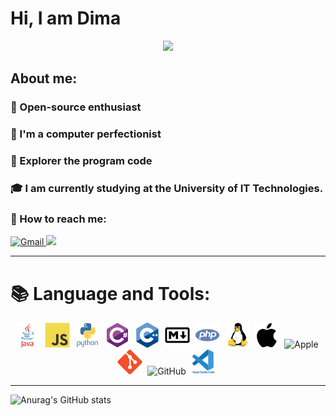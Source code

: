 # Hi, I am Dima
<div id="header" align="center"> 
  <img src="https://media3.giphy.com/media/lP8xu5t2DLGG045H8F/giphy.gif?cid=ecf05e47sxk1migg7fjy14xtj6niitusap52dapq55ni8il0&rid=giphy.gif&ct=s" width="90"/>
</div>

## About me: 
### :milky_way: Open-source enthusiast 
### :floppy_disk: I'm a computer perfectionist
### :microscope: Explorer the program code
###  :mortar_board: I am currently studying at the University of IT Technologies.
###  :pencil: How to reach me:
<div id="badges">
  <p><a href="mailto:lllekcl7up@gmail.com">
    <img src="https://www.vectorlogo.zone/logos/gmail/gmail-ar21.png"width="56"alt="Gmail"/>
  </a>
  <a href="https://t.me/Didima35">
    <img src="https://uploads.static.fo.vin/system/useruploads/images/62b7/0145/a923/2232/a975/9a78/original/62b70145a9232232a9759a77.jpg?1656160581" width="79"/>
  </a>
</div>


___
# :books: Language and Tools:
<div align="center">
  <img src="https://raw.githubusercontent.com/devicons/devicon/1119b9f84c0290e0f0b38982099a2bd027a48bf1/icons/java/java-original-wordmark.svg" title="Java" alt="Java" width="40" height="40"/>&nbsp;
  <img src="https://raw.githubusercontent.com/devicons/devicon/1119b9f84c0290e0f0b38982099a2bd027a48bf1/icons/javascript/javascript-original.svg" title="JavaScript" alt="JavaScript" width="40" height="40"/>&nbsp;
  <img src="https://raw.githubusercontent.com/devicons/devicon/1119b9f84c0290e0f0b38982099a2bd027a48bf1/icons/python/python-original-wordmark.svg" title="Python" alt="Python" width="40" height="40"/>&nbsp;
  <img src="https://raw.githubusercontent.com/devicons/devicon/1119b9f84c0290e0f0b38982099a2bd027a48bf1/icons/csharp/csharp-original.svg" title="C#" alt="C#" width="40" height="40"/>&nbsp;
  <img src="https://raw.githubusercontent.com/devicons/devicon/1119b9f84c0290e0f0b38982099a2bd027a48bf1/icons/cplusplus/cplusplus-original.svg" title="C++" alt="C++" width="40" height="40"/>&nbsp;
  <img src="https://raw.githubusercontent.com/devicons/devicon/1119b9f84c0290e0f0b38982099a2bd027a48bf1/icons/markdown/markdown-original.svg" title="Markdown" alt="Markdown" width="40" height="40"/>&nbsp;
  <img src="https://raw.githubusercontent.com/devicons/devicon/1119b9f84c0290e0f0b38982099a2bd027a48bf1/icons/php/php-plain.svg" title="PHP" alt="PHP" width="40" height="40"/>&nbsp;
  <img src="https://raw.githubusercontent.com/devicons/devicon/1119b9f84c0290e0f0b38982099a2bd027a48bf1/icons/linux/linux-original.svg" title="Linux" alt="Linux" width="40" height="40"/>&nbsp;
  <img src="https://raw.githubusercontent.com/devicons/devicon/1119b9f84c0290e0f0b38982099a2bd027a48bf1/icons/apple/apple-original.svg" title="Apple" alt="Apple" width="40" height="40"/>&nbsp;
  <img src="https://www.logo.wine/a/logo/Microsoft/Microsoft-Logo.wine.svg" title="Apple" alt="Apple" width="100" height="40"/>&nbsp;
  <img src="https://raw.githubusercontent.com/devicons/devicon/1119b9f84c0290e0f0b38982099a2bd027a48bf1/icons/git/git-original.svg"  title="Git" alt="Git" width="40" height="40"/>&nbsp;
  <img src="https://pngimg.com/uploads/github/github_PNG80.png"  title="GitHub" alt="GitHub" width="40" height="40"/>&nbsp;
  <img src="https://raw.githubusercontent.com/devicons/devicon/1119b9f84c0290e0f0b38982099a2bd027a48bf1/icons/vscode/vscode-original-wordmark.svg"  title="VScode" alt="VScode" width="40" height="40"/>&nbsp;
</div>

____

![Anurag's GitHub stats](https://github-readme-stats.vercel.app/api?username=lllekcl7up&theme=transparent)
